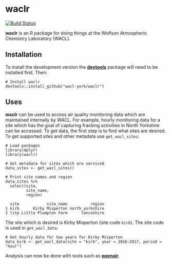 # **waclr**

[![Build Status](https://travis-ci.org/wacl-york/waclr.svg?branch=master)](https://travis-ci.org/wacl-york/waclr)

**waclr** is an R package for doing things at the Wolfson Atmospheric Chemistry Laboratory (WACL). 

## Installation

To install the development version the [**devtools**](https://github.com/hadley/devtools) package will need to be installed first. Then:

```
# Install waclr
devtools::install_github("wacl-york/waclr")
```

## Uses

**waclr** can be used to access air quality monitoring data which are maintained internally by WACL. For example, hourly monitoring data for a site which has the goal of capturing fracking activities in North Yorkshire can be accessed. To get data, the first step is to find what sites are desired. To get supported sites and other metadata use `get_wacl_sites`: 

```
# Load packages
library(dplyr)
library(waclr)

# Get metadata for sites which are serviced
data_sites <- get_wacl_sites()

# Print site names and region
data_sites %>% 
  select(site, 
         site_name,
         region)

  site            site_name          region
1 kirb      Kirby Misperton north_yorkshire
2 litp Little Plumpton Farm      lancashire
```

The site which is desired is Kirby Misperton (site code `kirb`). The site code is used in `get_wacl_data`:

```
# Get hourly data for two years for Kirby Misperton
data_kirb <- get_wacl_data(site = "kirb", year = 2016:2017, period = "hour")
```

Analysis can now be done with tools such as [**openair**](https://github.com/davidcarslaw/openair). 
